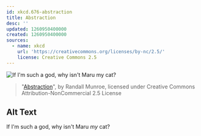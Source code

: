 ```yaml
---
id: xkcd.676-abstraction
title: Abstraction
desc: ''
updated: 1260950400000
created: 1260950400000
sources:
  - name: xkcd
    url: 'https://creativecommons.org/licenses/by-nc/2.5/'
    license: Creative Commons 2.5
---
```

![If I'm such a god, why isn't Maru *my* cat?](https://imgs.xkcd.com/comics/abstraction.png)
> "[Abstraction](https://xkcd.com/676/)", by Randall Munroe, licensed under Creative Commons Attribution-NonCommercial 2.5 License

## Alt Text
If I'm such a god, why isn't Maru *my* cat?
